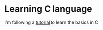 # Learning C language
I'm following a [tutorial](https://app.codecrafters.io/courses/http-server/introduction?repo=97dade5d-f61c-45a1-bf5e-a52123be140d) to learn the basics in C
